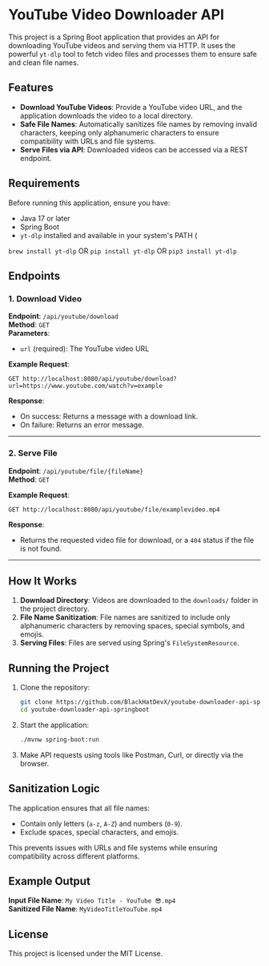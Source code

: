 # YouTube Video Downloader API

This project is a Spring Boot application that provides an API for downloading YouTube videos and serving them via HTTP. It uses the powerful `yt-dlp` tool to fetch video files and processes them to ensure safe and clean file names.

## Features

- **Download YouTube Videos**: Provide a YouTube video URL, and the application downloads the video to a local directory.
- **Safe File Names**: Automatically sanitizes file names by removing invalid characters, keeping only alphanumeric characters to ensure compatibility with URLs and file systems.
- **Serve Files via API**: Downloaded videos can be accessed via a REST endpoint.

## Requirements

Before running this application, ensure you have:

- Java 17 or later
- Spring Boot
- `yt-dlp` installed and available in your system's PATH
  (

`brew install yt-dlp`
OR
`pip install yt-dlp`
OR
`pip3 install yt-dlp`

## Endpoints

### 1. Download Video

**Endpoint**: `/api/youtube/download`  
**Method**: `GET`  
**Parameters**:

- `url` (required): The YouTube video URL

**Example Request**:

```http
GET http://localhost:8080/api/youtube/download?url=https://www.youtube.com/watch?v=example
```

**Response**:

- On success: Returns a message with a download link.
- On failure: Returns an error message.

---

### 2. Serve File

**Endpoint**: `/api/youtube/file/{fileName}`  
**Method**: `GET`

**Example Request**:

```http
GET http://localhost:8080/api/youtube/file/examplevideo.mp4
```

**Response**:

- Returns the requested video file for download, or a `404` status if the file is not found.

---

## How It Works

1. **Download Directory**: Videos are downloaded to the `downloads/` folder in the project directory.
2. **File Name Sanitization**: File names are sanitized to include only alphanumeric characters by removing spaces, special symbols, and emojis.
3. **Serving Files**: Files are served using Spring's `FileSystemResource`.

## Running the Project

1. Clone the repository:

   ```bash
   git clone https://github.com/BlackHatDevX/youtube-downloader-api-springboot.git
   cd youtube-downloader-api-springboot
   ```

2. Start the application:

   ```bash
   ./mvnw spring-boot:run
   ```

3. Make API requests using tools like Postman, Curl, or directly via the browser.

## Sanitization Logic

The application ensures that all file names:

- Contain only letters (`a-z`, `A-Z`) and numbers (`0-9`).
- Exclude spaces, special characters, and emojis.

This prevents issues with URLs and file systems while ensuring compatibility across different platforms.

## Example Output

**Input File Name**: `My Video Title - YouTube 😎.mp4`  
**Sanitized File Name**: `MyVideoTitleYouTube.mp4`

## License

This project is licensed under the MIT License.
